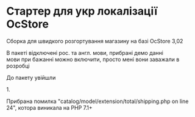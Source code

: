 <h1>Стартер для укр локалізації OcStore </h1>
<p>Сборка для швидкого розгортування магазину на базі OcStore 3,02</p>
<p>В пакеті відключені рос. та англ. мови, прибрані демо данні <br>
мови при бажанні можно включити, просто мені вони заважали в розробці</p>
<p>До пакету увійшли</p>
<p>
1. 
</p>
<p>Прибрана помилка "catalog/model/extension/total/shipping.php on line 24", котора виникала на PHP 7.1+</p>
